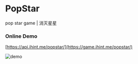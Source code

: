 # PopStar
pop star game | 消灭星星

### Online Demo

[https://api.ihint.me/popstar/](https://game.ihint.me/popstar/)

![demo](https://ooo.0o0.ooo/2017/07/03/595a56a8d517d.png)
